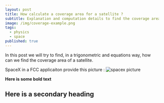 ```yaml
---
layout: post
title: How calculate a coverage area for a satellite ?
subtitle: Explanation and computation details to find the coverage area of a satellite
image: /img/coverage-example.png
tags:
  - physics
  - space
published: true
---
```

In this post we will try to find, in a trigonometric and equations way, how can we find the coverage area of a satellite.

SpaceX in a FCC applicaiton provide this picture : ![spacex picture](https://anisayari.github.com/img/blog/spacex-fcc.png)


**Here is some bold text**

## Here is a secondary heading
